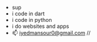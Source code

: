 - sup
- i code in dart
- i code in python
- i do websites and apps
- 📫 iyedmansour0@gmail.com //
<!---
imansour12/imansour12 is a ✨ special ✨ repository because its `README.md` (this file) appears on your GitHub profile.
You can click the Preview link to take a look at your changes.
--->
